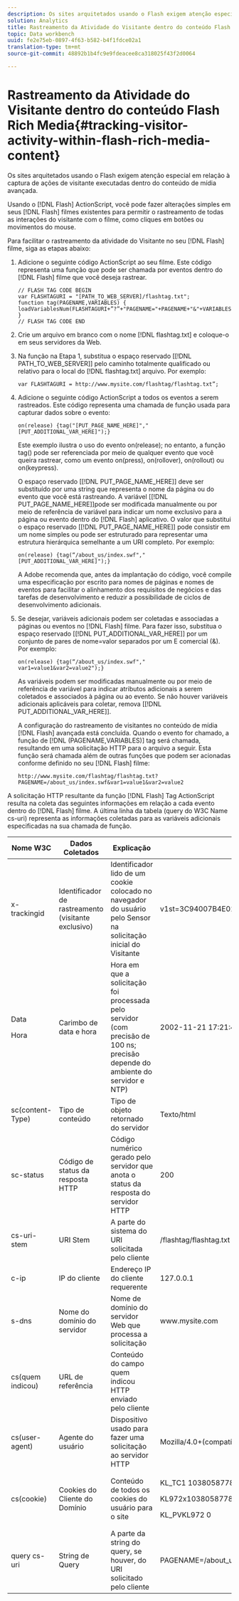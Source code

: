 ```yaml
---
description: Os sites arquitetados usando o Flash exigem atenção especial em relação à captura de ações de visitante executadas dentro do conteúdo de mídia avançada.
solution: Analytics
title: Rastreamento da Atividade do Visitante dentro do conteúdo Flash Rich Media
topic: Data workbench
uuid: fe2e75eb-0897-4f63-b582-b4f1fdce02a1
translation-type: tm+mt
source-git-commit: 48892b1b4fc9e9fdeacee8ca318025f43f2d0064

---
```



# Rastreamento da Atividade do Visitante dentro do conteúdo Flash Rich Media{#tracking-visitor-activity-within-flash-rich-media-content}

Os sites arquitetados usando o Flash exigem atenção especial em relação à captura de ações de visitante executadas dentro do conteúdo de mídia avançada.

Usando o [!DNL Flash] ActionScript, você pode fazer alterações simples em seus [!DNL Flash] filmes existentes para permitir o rastreamento de todas as interações do visitante com o filme, como cliques em botões ou movimentos do mouse.

Para facilitar o rastreamento da atividade do Visitante no seu [!DNL Flash] filme, siga as etapas abaixo:

1. Adicione o seguinte código ActionScript ao seu filme. Este código representa uma função que pode ser chamada por eventos dentro do [!DNL Flash] filme que você deseja rastrear.

   ```
   // FLASH TAG CODE BEGIN 
   var FLASHTAGURI = "[PATH_TO_WEB_SERVER]/flashtag.txt"; 
   function tag(PAGENAME,VARIABLES) { 
   loadVariablesNum(FLASHTAGURI+”?”+"PAGENAME="+PAGENAME+"&"+VARIABLES,0); 
   } 
   // FLASH TAG CODE END
   ```

1. Crie um arquivo em branco com o nome [!DNL flashtag.txt] e coloque-o em seus servidores da Web.
1. Na função na Etapa 1, substitua o espaço reservado \[[!DNL PATH_TO_WEB_SERVER]\] pelo caminho totalmente qualificado ou relativo para o local do [!DNL flashtag.txt] arquivo. Por exemplo:

   ```
   var FLASHTAGURI = http://www.mysite.com/flashtag/flashtag.txt”;
   ```

1. Adicione o seguinte código ActionScript a todos os eventos a serem rastreados. Este código representa uma chamada de função usada para capturar dados sobre o evento:

   ```
   on(release) {tag("[PUT_PAGE_NAME_HERE]","[PUT_ADDITIONAL_VAR_HERE]");}
   ```

   Este exemplo ilustra o uso do evento on(release); no entanto, a função tag() pode ser referenciada por meio de qualquer evento que você queira rastrear, como um evento on(press), on(rollover), on(rollout) ou on(keypress).

   O espaço reservado \[[!DNL PUT_PAGE_NAME_HERE]\] deve ser substituído por uma string que representa o nome da página ou do evento que você está rastreando. A variável \[[!DNL PUT_PAGE_NAME_HERE]\]pode ser modificada manualmente ou por meio de referência de variável para indicar um nome exclusivo para a página ou evento dentro do [!DNL Flash] aplicativo. O valor que substitui o espaço reservado \[[!DNL PUT_PAGE_NAME_HERE]\] pode consistir em um nome simples ou pode ser estruturado para representar uma estrutura hierárquica semelhante a um URI completo. Por exemplo:

   ```
   on(release) {tag(“/about_us/index.swf","[PUT_ADDITIONAL_VAR_HERE]");}
   ```

   A Adobe recomenda que, antes da implantação do código, você compile uma especificação por escrito para nomes de páginas e nomes de eventos para facilitar o alinhamento dos requisitos de negócios e das tarefas de desenvolvimento e reduzir a possibilidade de ciclos de desenvolvimento adicionais.

1. Se desejar, variáveis adicionais podem ser coletadas e associadas a páginas ou eventos no [!DNL Flash] filme. Para fazer isso, substitua o espaço reservado \[[!DNL PUT_ADDITIONAL_VAR_HERE]\] por um conjunto de pares de nome=valor separados por um E comercial (&amp;). Por exemplo:

   ```
   on(release) {tag(“/about_us/index.swf"," var1=value1&var2=value2");}
   ```

   As variáveis podem ser modificadas manualmente ou por meio de referência de variável para indicar atributos adicionais a serem coletados e associados à página ou ao evento. Se não houver variáveis adicionais aplicáveis para coletar, remova \[[!DNL PUT_ADDITIONAL_VAR_HERE]\].

   A configuração do rastreamento de visitantes no conteúdo de mídia [!DNL Flash] avançada está concluída. Quando o evento for chamado, a função de [!DNL (PAGENAME,VARIABLES)] tag será chamada, resultando em uma solicitação HTTP para o arquivo a seguir. Esta função será chamada além de outras funções que podem ser acionadas conforme definido no seu [!DNL Flash] filme:

   ```
   http://www.mysite.com/flashtag/flashtag.txt?PAGENAME=/about_us/index.swf&var1=value1&var2=value2
   ```

A solicitação HTTP resultante da função [!DNL Flash] Tag ActionScript resulta na coleta das seguintes informações em relação a cada evento dentro do [!DNL Flash] filme. A última linha da tabela (query do W3C Name cs-uri) representa as informações coletadas para as variáveis adicionais especificadas na sua chamada de função.

<table id="table_A7ED9D38F36B4405947B2F48EA94D3C4"> 
 <thead> 
  <tr> 
   <th colname="col1" class="entry"> Nome W3C </th> 
   <th colname="col2" class="entry"> Dados Coletados </th> 
   <th colname="col3" class="entry"> Explicação </th> 
   <th colname="col4" class="entry"> Exemplo </th> 
  </tr> 
 </thead>
 <tbody> 
  <tr> 
   <td colname="col1"> x-trackingid </td> 
   <td colname="col2"> Identificador de rastreamento (visitante exclusivo) </td> 
   <td colname="col3"> Identificador lido de um cookie colocado no navegador do usuário pelo <span class="wintitle"> Sensor </span> na solicitação inicial do Visitante </td> 
   <td colname="col4"> v1st=3C94007B4E01F9C2 </td> 
  </tr> 
  <tr> 
   <td colname="col1"> <p>Data </p> <p>Hora </p> </td> 
   <td colname="col2"> Carimbo de data e hora </td> 
   <td colname="col3"> Hora em que a solicitação foi processada pelo servidor (com precisão de 100 ns; precisão depende do ambiente do servidor e NTP) </td> 
   <td colname="col4"> 2002-11-21 17:21:45.123 </td> 
  </tr> 
  <tr> 
   <td colname="col1"> sc(content-Type) </td> 
   <td colname="col2"> Tipo de conteúdo </td> 
   <td colname="col3"> Tipo de objeto retornado do servidor </td> 
   <td colname="col4"> Texto/html </td> 
  </tr> 
  <tr> 
   <td colname="col1"> sc-status </td> 
   <td colname="col2"> Código de status da resposta HTTP </td> 
   <td colname="col3"> Código numérico gerado pelo servidor que anota o status da resposta do servidor HTTP </td> 
   <td colname="col4"> 200 </td> 
  </tr> 
  <tr> 
   <td colname="col1"> cs-uri-stem </td> 
   <td colname="col2"> URI Stem </td> 
   <td colname="col3"> A parte do sistema do URI solicitada pelo cliente </td> 
   <td colname="col4"> /flashtag/flashtag.txt </td> 
  </tr> 
  <tr> 
   <td colname="col1"> c-ip </td> 
   <td colname="col2"> IP do cliente </td> 
   <td colname="col3"> Endereço IP do cliente requerente </td> 
   <td colname="col4"> 127.0.0.1 </td> 
  </tr> 
  <tr> 
   <td colname="col1"> s-dns </td> 
   <td colname="col2"> Nome do domínio do servidor </td> 
   <td colname="col3"> Nome de domínio do servidor Web que processa a solicitação </td> 
   <td colname="col4"> www.mysite.com </td> 
  </tr> 
  <tr> 
   <td colname="col1"> cs(quem indicou) </td> 
   <td colname="col2"> URL de referência </td> 
   <td colname="col3"> Conteúdo do campo quem indicou HTTP enviado pelo cliente </td> 
   <td colname="col4"></td> 
  </tr> 
  <tr> 
   <td colname="col1"> cs(user-agent) </td> 
   <td colname="col2"> Agente do usuário </td> 
   <td colname="col3"> Dispositivo usado para fazer uma solicitação ao servidor HTTP </td> 
   <td colname="col4"> Mozilla/4.0+(compatível;+MSIE+6.0; +Windows+NT+5.1) </td> 
  </tr> 
  <tr> 
   <td colname="col1"> cs(cookie) </td> 
   <td colname="col2"> Cookies do Cliente do Domínio </td> 
   <td colname="col3"> Conteúdo de todos os cookies do usuário para o site </td> 
   <td colname="col4"> <p>KL_TC1 1038058778312 </p> <p>KL972x1038058778312282052 </p> <p>KL_PVKL972 0 </p> </td> 
  </tr> 
  <tr> 
   <td colname="col1"> query cs-uri </td> 
   <td colname="col2"> String de Query </td> 
   <td colname="col3"> A parte da string do query, se houver, do URI solicitado pelo cliente </td> 
   <td colname="col4"> PAGENAME=/about_us/index.swf&amp;var1=value1&amp;var2=value2 </td> 
  </tr> 
 </tbody> 
</table>

